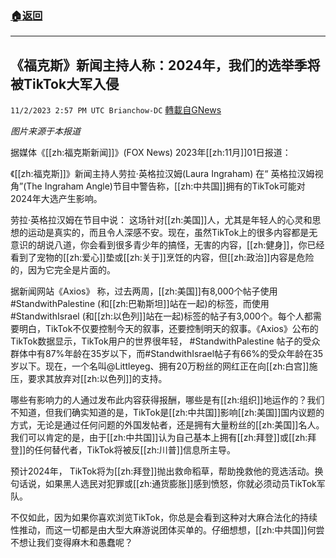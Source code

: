###  [:house:返回](README.md)
---


## 《福克斯》新闻主持人称：2024年，我们的选举季将被TikTok大军入侵
`11/2/2023 2:57 PM UTC Brianchow-DC` [轉載自GNews](https://gnews.org/articles/1913737)

*图片来源于本报道*

据媒体《[[zh:福克斯新闻]]》(FOX News) 2023年[[zh:11月]]01日报道：

《[[zh:福克斯]]》新闻主持人劳拉·英格拉汉姆(Laura Ingraham) 在“ 英格拉汉姆视角”(The Ingraham Angle)节目中警告称，[[zh:中共国]]拥有的TikTok可能对2024年大选产生影响。

劳拉·英格拉汉姆在节目中说： 这场针对[[zh:美国]]人，尤其是年轻人的心灵和思想的运动是真实的，而且令人深感不安。现在，虽然TikTok上的很多内容都是无意识的胡说八道，你会看到很多青少年的搞怪，无害的内容，[[zh:健身]]，你已经看到了宠物的[[zh:爱心]]垫或[[zh:关于]]烹饪的内容，但[[zh:政治]]内容是危险的，因为它完全是片面的。

据新闻网站《Axios》 称，过去两周，[[zh:美国]]有8,000个帖子使用#StandwithPalestine (和[[zh:巴勒斯坦]]站在一起)的标签，而使用#StandwithIsrael (和[[zh:以色列]]站在一起)标签的帖子有3,000个。每个人都需要明白，TikTok不仅要控制今天的叙事，还要控制明天的叙事。《Axios》公布的TikTok数据显示，TikTok用户的世界很年轻， #StandwithPalestine 帖子的受众群体中有87%年龄在35岁以下，而#StandwithIsrael帖子有66%的受众年龄在35岁以下。现在，一个名叫@Littleyeg、拥有20万粉丝的网红正在向[[zh:白宫]]施压，要求其放弃对[[zh:以色列]]的支持。

哪些有影响力的人通过发布此内容获得报酬，哪些是有[[zh:组织]]地运作的？我们不知道，但我们确实知道的是，TikTok是[[zh:中共国]]影响[[zh:美国]]国内议题的方式，无论是通过任何问题的外国发帖者，还是拥有大量粉丝的[[zh:美国]]名人。我们可以肯定的是，由于[[zh:中共国]]认为自己基本上拥有[[zh:拜登]]或[[zh:拜登]]的任何替代者，TikTok将被反[[zh:川普]]信息所主导。

预计2024年， TikTok将为[[zh:拜登]]抛出救命稻草，帮助挽救他的竞选活动。换句话说，如果黑人选民对犯罪或[[zh:通货膨胀]]感到愤怒，你就必须动员TikTok军队。

不仅如此，因为如果你喜欢浏览TikTok，你总是会看到这种对大麻合法化的持续性推动，而这一切都是由大型大麻游说团体买单的。仔细想想，[[zh:中共国]]何尝不想让我们变得麻木和愚蠢呢？
